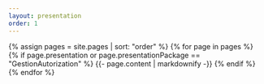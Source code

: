 ```yaml
---
layout: presentation
order: 1
---
```


{% assign pages = site.pages | sort: "order" %}
{% for page in pages %}
 {% if page.presentation or page.presentationPackage == "GestionAutorization" %}
    {{- page.content | markdownify -}}
  {% endif %}
{% endfor %}